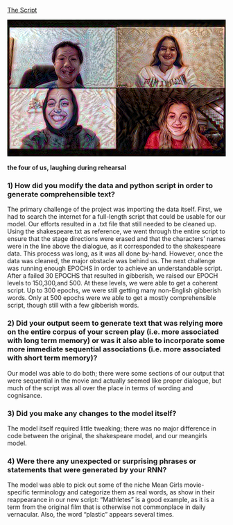 [The Script](meangirlsscript.md)




![img_59.png](img_59.png)

**the four of us, laughing during rehearsal**

### 1) How did you modify the data and python script in order to generate comprehensible text?

The primary challenge of the project was importing the data itself. First, we had to search the internet for a full-length script that could be usable for our model. Our efforts resulted in a .txt file that still needed to be cleaned up. Using the shakespeare.txt as reference, we went through the entire script to ensure that the stage directions were erased and that the characters’ names were in the line above the dialogue, as it corresponded to the shakespeare data. This process was long, as it was all done by-hand. However, once the data was cleaned, the major obstacle was behind us. The next challenge was running enough EPOCHS in order to achieve an understandable script. After a failed 30 EPOCHS that resulted in gibberish, we raised our EPOCH levels to 150,300,and 500. At these levels, we were able to get a coherent script.  Up to 300 epochs, we were still getting many non-English gibberish words.  Only at 500 epochs were we able to get a mostly comprehensible script, though still with a few gibberish words.

### 2) Did your output seem to generate text that was relying more on the entire corpus of your screen play (i.e. more associated with long term memory) or was it also able to incorporate some more immediate sequential associations (i.e. more associated with short term memory)?

Our model was able to do both; there were some sections of our output that were sequential in the movie and actually seemed like proper dialogue, but much of the script was all over the place in terms of wording and cognisance.

### 3) Did you make any changes to the model itself?

The model itself required little tweaking; there was no major difference in code between the original, the shakespeare model, and our meangirls model.

### 4) Were there any unexpected or surprising phrases or statements that were generated by your RNN?

The model was able to pick out some of the niche Mean Girls movie-specific terminology and categorize them as real words, as show in their reappearance in our new script: “Mathletes” is a good example, as it is a term from the original film that is otherwise not commonplace in daily vernacular. Also, the word “plastic” appears several times.  